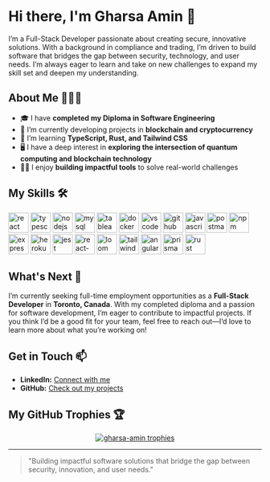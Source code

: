# Hi there, I'm Gharsa Amin 👋

I’m a Full-Stack Developer passionate about creating secure, innovative solutions. With a background in compliance and trading, I’m driven to build software that bridges the gap between security, technology, and user needs. I’m always eager to learn and take on new challenges to expand my skill set and deepen my understanding.

## About Me 💁🏻‍♀️

- 🎓 I have **completed my Diploma in Software Engineering**
- 🔭 I’m currently developing projects in **blockchain and cryptocurrency**
- 🌱 I’m learning **TypeScript, Rust, and Tailwind CSS**
- 🖥️ I have a deep interest in **exploring the intersection of quantum computing and blockchain technology**
- 👨‍💻 I enjoy **building impactful tools** to solve real-world challenges

## My Skills 🛠️

<a href="https://reactjs.org/" target="_blank" rel="noreferrer"><img src="https://skillicons.dev/icons?i=react" alt="react" width="40" height="40"/></a>
<a href="https://www.typescriptlang.org/" target="_blank" rel="noreferrer"><img src="https://skillicons.dev/icons?i=typescript" alt="typescript" width="40" height="40"/></a>
<a href="https://nodejs.org" target="_blank" rel="noreferrer"><img src="https://skillicons.dev/icons?i=nodejs" alt="nodejs" width="40" height="40"/></a>
<a href="https://www.mysql.com/" target="_blank" rel="noreferrer"><img src="https://skillicons.dev/icons?i=mysql" alt="mysql" width="40" height="40"/></a>
<a href="https://www.tableau.com/" target="_blank" rel="noreferrer"><img src="https://skillicons.dev/icons?i=tableau" alt="tableau" width="40" height="40"/></a>
<a href="https://www.docker.com/" target="_blank" rel="noreferrer"><img src="https://skillicons.dev/icons?i=docker" alt="docker" width="40" height="40"/></a>
<a href="https://code.visualstudio.com/" target="_blank" rel="noreferrer"><img src="https://skillicons.dev/icons?i=vscode" alt="vscode" width="40" height="40"/></a>
<a href="https://github.com/" target="_blank" rel="noreferrer"><img src="https://skillicons.dev/icons?i=github" alt="github" width="40" height="40"/></a>
<a href="https://developer.mozilla.org/en-US/docs/Web/JavaScript" target="_blank" rel="noreferrer"><img src="https://skillicons.dev/icons?i=js" alt="javascript" width="40" height="40"/></a>
<a href="https://www.postman.com/" target="_blank" rel="noreferrer"><img src="https://skillicons.dev/icons?i=postman" alt="postman" width="40" height="40"/></a>
<a href="https://www.npmjs.com/" target="_blank" rel="noreferrer"><img src="https://skillicons.dev/icons?i=npm" alt="npm" width="40" height="40"/></a>
<a href="https://expressjs.com/" target="_blank" rel="noreferrer"><img src="https://skillicons.dev/icons?i=express" alt="express" width="40" height="40"/></a>
<a href="https://www.heroku.com/" target="_blank" rel="noreferrer"><img src="https://skillicons.dev/icons?i=heroku" alt="heroku" width="40" height="40"/></a>
<a href="https://jestjs.io/" target="_blank" rel="noreferrer"><img src="https://skillicons.dev/icons?i=jest" alt="jest" width="40" height="40"/></a>
<a href="https://testing-library.com/docs/react-testing-library/intro/" target="_blank" rel="noreferrer"><img src="https://skillicons.dev/icons?i=testinglibrary" alt="react-testing-library" width="40" height="40"/></a>
<a href="https://www.loom.com/" target="_blank" rel="noreferrer"><img src="https://skillicons.dev/icons?i=loom" alt="loom" width="40" height="40"/></a>
<a href="https://tailwindcss.com/" target="_blank" rel="noreferrer"><img src="https://skillicons.dev/icons?i=tailwind" alt="tailwind" width="40" height="40"/></a>
<a href="https://angular.io/" target="_blank" rel="noreferrer"><img src="https://skillicons.dev/icons?i=angular" alt="angular" width="40" height="40"/></a>
<a href="https://www.prisma.io/" target="_blank" rel="noreferrer"><img src="https://skillicons.dev/icons?i=prisma" alt="prisma" width="40" height="40"/></a>
<a href="https://www.rust-lang.org/" target="_blank" rel="noreferrer"><img src="https://skillicons.dev/icons?i=rust" alt="rust" width="40" height="40"/></a>


## What's Next 🚀

I’m currently seeking full-time employment opportunities as a **Full-Stack Developer** in **Toronto, Canada**. With my completed diploma and a passion for software development, I’m eager to contribute to impactful projects. If you think I’d be a good fit for your team, feel free to reach out—I’d love to learn more about what you’re working on!

## Get in Touch 📫

- **LinkedIn:** [Connect with me](https://www.linkedin.com/in/gharsanay-amin/)
- **GitHub:** [Check out my projects](https://github.com/Gharsa-Amin)

## My GitHub Trophies 🏆

<p align="center">
  <a href="https://github.com/ryo-ma/github-profile-trophy">
    <img src="https://github-profile-trophy.vercel.app/?username=gharsa-amin&theme=onestar&row=1&column=4&no-frame=true&title=Commits,PullRequest,Reviews" alt="gharsa-amin trophies" />
  </a>
</p>

---

> "Building impactful software solutions that bridge the gap between security, innovation, and user needs."
